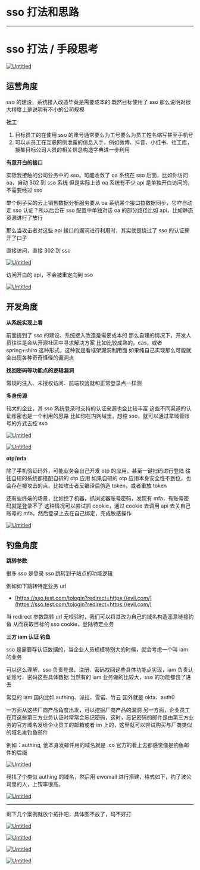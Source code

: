 

# sso 打法和思路

- - -

# [](#sso%E6%89%93%E6%B3%95%E6%89%8B%E6%AE%B5%E6%80%9D%E8%80%83)sso 打法 / 手段思考

[![Untitled](assets/1710206911-5fd94c82bfcf0161568b751f0ff9b0b3.png)](https://r0fus0d.blog.ffffffff0x.com/img/sso/1.PNG)

## [](#%E8%BF%90%E8%90%A5%E8%A7%92%E5%BA%A6)运营角度

sso 的建设、系统接入改造毕竟是需要成本的 既然目标使用了 sso 那么说明对很大程度上是说明有不小的公司规模

**社工**

1.  目标员工的在使用 sso 的账号通常要么为工号要么为员工姓名缩写甚至手机号
2.  可以从员工在互联网侧泄露的信息入手，例如微博、抖音、小红书、社工库，搜集目标公司人员的相关信息构造字典进一步利用

**有意开白的接口**

实际我接触的公司业务中的 sso，可能收敛了 oa 系统在 sso 后面，比如你访问 oa，自动 302 到 sso 系统 但是实际上该 oa 系统有不少 api 是单独开白访问的，不需要经过 sso

举个例子买的云上销售数据分析服务要从 oa 系统某个接口拉数据同步，它咋自动走 sso 认证？所以后台在 sso 配置中单独对该 oa 的部分路径比如 api，比如静态资源进行了放行

那么当攻击者对这些 api 接口的漏洞进行利用时，其实就是绕过了 sso 的认证撕开了口子

直接访问，直接 302 到 sso

[![Untitled](assets/1710206911-60fee6ca906073dfa6f2026fe80d82ec.png)](https://r0fus0d.blog.ffffffff0x.com/img/sso/2.PNG)

访问开白的 api，不会被重定向到 sso

[![Untitled](assets/1710206911-ff33900d7dced40b21349dd1b3d0d0c1.png)](https://r0fus0d.blog.ffffffff0x.com/img/sso/3.PNG)

## [](#%E5%BC%80%E5%8F%91%E8%A7%92%E5%BA%A6)开发角度

**从系统实现上看**

前面提到了 sso 的建设、系统接入改造是需要成本的 那么自建的情况下，开发人员往往是会从开源社区中寻求解决方案 比如比较成熟的，cas，或者 spring+shiro 这种形式，这种就是看框架漏洞利用面 如果纯自己实现那么可能就会出现各种奇奇怪怪的漏洞点

**找回密码等功能点的逻辑漏洞**

常规的注入、未授权访问、前端校验就和正常登录点一样测

**多身份源**

较大的企业，其 sso 系统登录时支持的认证来源也会比较丰富 这些不同渠道的认证账密也是一个利用的思路 比如你在内网域里，想控 sso，就可以通过拿域管账号的方式去控 sso

[![Untitled](assets/1710206911-6c7ae2b70f421881b25d07f1249cd27f.png)](https://r0fus0d.blog.ffffffff0x.com/img/sso/4.png)

[![Untitled](assets/1710206911-222617bb87a2918e1467643e96e63443.png)](https://r0fus0d.blog.ffffffff0x.com/img/sso/5.png)

**otp/mfa**

除了手机验证码外，可能业务会自己开发 otp 的应用，甚至一键扫码进行登陆 往往自研的系统都搭配自研的 otp 应用 如果自研的 otp 应用本身安全性不到位，也会存在被攻击的点，比如攻击者反编译后伪造 token，或者重放 token

还有些终端的场景，比如控了机器，抓浏览器账号密码，发现有 mfa，有账号密码就是登录不了 这种情况可以尝试抓 cookie，通过 cookie 去调用 api 去关自己账号的 mfa，然后登录上去在自己绑定，完成敏感操作

[![Untitled](assets/1710206911-3ed194f6daf3a2c46da32bc09ee0d572.png)](https://r0fus0d.blog.ffffffff0x.com/img/sso/6.png)

## [](#%E9%92%93%E9%B1%BC%E8%A7%92%E5%BA%A6)钓鱼角度

**跳转参数**

很多 sso 是登录 sso 跳转到子站点的功能逻辑

例如如下跳转特定业务 url

-   [https://sso.test.com/tologin?redirect=https://evil.com/](https://sso.test.com/tologin?redirect=https://evil.com/)

当 redirect 参数跳转 url 无校验时，我们可以将其改为自己的域名构造恶意链接钓鱼 从而获取目标的 sso cookie，登陆特定业务

**三方 iam 认证 钓鱼**

sso 是需要存认证数据的，当企业人员规模特别大的时候，就会考虑一个叫 iam 的业务

可以这么理解，sso 负责登录、注册、密码找回这些具体功能点实现，iam 负责认证账号、密码这些具体数据 当然有的 iam 业务做的比较大，sso 的功能都包了进去

常见的 iam 国内比如 authing、派拉、雪诺、竹云 国外就是 okta、auth0

一方面从这些厂商产品角度出发，可以挖掘厂商产品的漏洞 另一方面，企业员工在用这些第三方业务认证时常常会忘记密码，这时，忘记密码的邮件是由第三方业务的官方域名发给企业员工的邮箱或者 im 上的，这里就可以尝试购买与厂商类似的域名发钓鱼邮件

例如：authing, 他本身发邮件用的域名就是 .co 官方的看上去都感觉像是钓鱼邮件的后缀

[![Untitled](assets/1710206911-dbef6ce09c594a625cf296b51f14a4cd.png)](https://r0fus0d.blog.ffffffff0x.com/img/sso/7.png)

我找了个类似 authing 的域名，然后用 ewomail 进行搭建，格式如下，钓了波公司里的人，上钩率很高。

[![Untitled](assets/1710206911-c48f9963b113d3cb133201d88a7cee71.png)](https://r0fus0d.blog.ffffffff0x.com/img/sso/8.png)

- - -

剩下几个案例就放个拓扑吧，具体图不放了，码不好打

[![Untitled](assets/1710206911-6358d3623526a104d8251cc843110176.png)](https://r0fus0d.blog.ffffffff0x.com/img/sso/9.png)

[![Untitled](assets/1710206911-1f3e12cad4ab4c658015e9ea2a1940e6.png)](https://r0fus0d.blog.ffffffff0x.com/img/sso/10.png)

[![Untitled](assets/1710206911-f3abfc93b2263ff683cada2df10a8bb1.png)](https://r0fus0d.blog.ffffffff0x.com/img/sso/11.png)

[![Untitled](assets/1710206911-66050727ff711fabe423bb8a1f7c380e.png)](https://r0fus0d.blog.ffffffff0x.com/img/sso/12.png)
